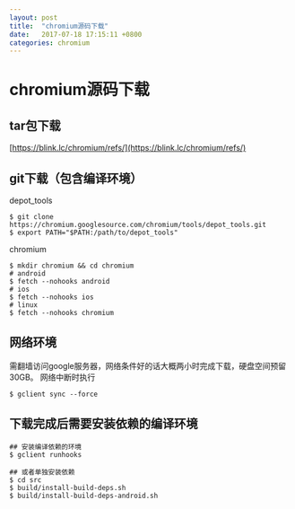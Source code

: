 ```yaml
---
layout: post
title:  "chromium源码下载"
date:   2017-07-18 17:15:11 +0800
categories: chromium
---
```

# chromium源码下载
## tar包下载

[https://blink.lc/chromium/refs/](https://blink.lc/chromium/refs/)
## git下载（包含编译环境）

depot_tools
```
$ git clone https://chromium.googlesource.com/chromium/tools/depot_tools.git
$ export PATH="$PATH:/path/to/depot_tools"
```
chromium
```
$ mkdir chromium && cd chromium
# android
$ fetch --nohooks android
# ios
$ fetch --nohooks ios
# linux
$ fetch --nohooks chromium
```
## 网络环境
需翻墙访问google服务器，网络条件好的话大概两小时完成下载，硬盘空间预留30GB。
网络中断时执行
```
$ gclient sync --force
```
## 下载完成后需要安装依赖的编译环境

```
## 安装编译依赖的环境
$ gclient runhooks

## 或者单独安装依赖
$ cd src
$ build/install-build-deps.sh
$ build/install-build-deps-android.sh
```
